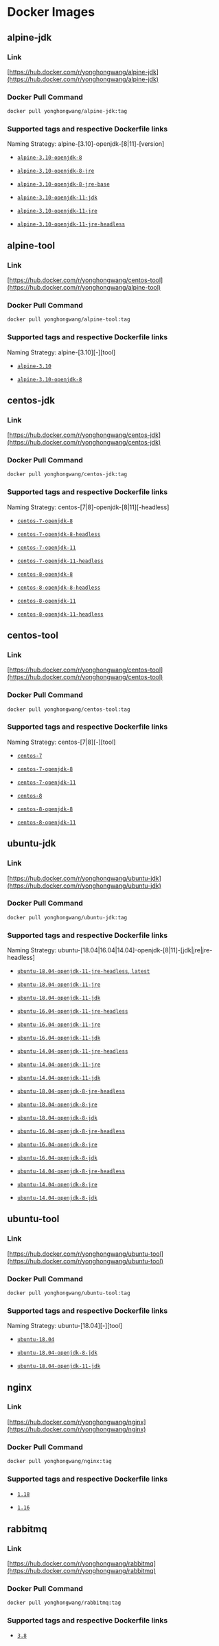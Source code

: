 # Docker Images

## alpine-jdk

### Link
[https://hub.docker.com/r/yonghongwang/alpine-jdk](https://hub.docker.com/r/yonghongwang/alpine-jdk)

### Docker Pull Command

```sh
docker pull yonghongwang/alpine-jdk:tag
```

### Supported tags and respective Dockerfile links

Naming Strategy: alpine-[3.10]-openjdk-[8|11]-[version]

- [`alpine-3.10-openjdk-8`](https://github.com/0xl2oot/docker-image/blob/master/alpine-jdk/Dockerfile-alpine-3.10-openjdk-8)

- [`alpine-3.10-openjdk-8-jre`](https://github.com/0xl2oot/docker-image/blob/master/alpine-jdk/Dockerfile-alpine-3.10-openjdk-8-jre)

- [`alpine-3.10-openjdk-8-jre-base`](https://github.com/0xl2oot/docker-image/blob/master/alpine-jdk/Dockerfile-alpine-3.10-openjdk-8-jre-base)

- [`alpine-3.10-openjdk-11-jdk`](https://github.com/0xl2oot/docker-image/blob/master/alpine-jdk/Dockerfile-alpine-3.10-openjdk-11-jdk)

- [`alpine-3.10-openjdk-11-jre`](https://github.com/0xl2oot/docker-image/blob/master/alpine-jdk/Dockerfile-alpine-3.10-openjdk-11-jre)

- [`alpine-3.10-openjdk-11-jre-headless`](https://github.com/0xl2oot/docker-image/blob/master/alpine-jdk/Dockerfile-alpine-3.10-openjdk-11-jre-headless)


## alpine-tool

### Link
[https://hub.docker.com/r/yonghongwang/centos-tool](https://hub.docker.com/r/yonghongwang/alpine-tool)

### Docker Pull Command

```sh
docker pull yonghongwang/alpine-tool:tag
```

### Supported tags and respective Dockerfile links

Naming Strategy: alpine-[3.10][-][tool]

- [`alpine-3.10`](https://github.com/0xl2oot/docker-image/blob/master/alpine-tool/Dockerfile-alpine-3.10)

- [`alpine-3.10-openjdk-8`](https://github.com/0xl2oot/docker-image/blob/master/alpine-tool/Dockerfile-alpine-3.10-openjdk-8)


## centos-jdk

### Link
[https://hub.docker.com/r/yonghongwang/centos-jdk](https://hub.docker.com/r/yonghongwang/centos-jdk)

### Docker Pull Command

```sh
docker pull yonghongwang/centos-jdk:tag
```

### Supported tags and respective Dockerfile links

Naming Strategy: centos-[7|8]-openjdk-[8|11][-headless]

- [`centos-7-openjdk-8`](https://github.com/0xl2oot/docker-image/blob/master/centos-jdk/Dockerfile-centos-7-openjdk-8)

- [`centos-7-openjdk-8-headless`](https://github.com/0xl2oot/docker-image/blob/master/centos-jdk/Dockerfile-centos-7-openjdk-8-headless)

- [`centos-7-openjdk-11`](https://github.com/0xl2oot/docker-image/blob/master/centos-jdk/Dockerfile-centos-7-openjdk-11)

- [`centos-7-openjdk-11-headless`](https://github.com/0xl2oot/docker-image/blob/master/centos-jdk/Dockerfile-centos-7-openjdk-8-headless)

- [`centos-8-openjdk-8`](https://github.com/0xl2oot/docker-image/blob/master/centos-jdk/Dockerfile-centos-8-openjdk-8)

- [`centos-8-openjdk-8-headless`](https://github.com/0xl2oot/docker-image/blob/master/centos-jdk/Dockerfile-centos-8-openjdk-8-headless)

- [`centos-8-openjdk-11`](https://github.com/0xl2oot/docker-image/blob/master/centos-jdk/Dockerfile-centos-8-openjdk-11)

- [`centos-8-openjdk-11-headless`](https://github.com/0xl2oot/docker-image/blob/master/centos-jdk/Dockerfile-centos-8-openjdk-8-headless)


## centos-tool

### Link
[https://hub.docker.com/r/yonghongwang/centos-tool](https://hub.docker.com/r/yonghongwang/centos-tool)

### Docker Pull Command

```sh
docker pull yonghongwang/centos-tool:tag
```

### Supported tags and respective Dockerfile links

Naming Strategy: centos-[7|8][-][tool]

- [`centos-7`](https://github.com/0xl2oot/docker-image/blob/master/centos-tool/Dockerfile-centos-7)

- [`centos-7-openjdk-8`](https://github.com/0xl2oot/docker-image/blob/master/centos-tool/Dockerfile-centos-7-openjdk-8)

- [`centos-7-openjdk-11`](https://github.com/0xl2oot/docker-image/blob/master/centos-tool/Dockerfile-centos-7-openjdk-11)

- [`centos-8`](https://github.com/0xl2oot/docker-image/blob/master/centos-tool/Dockerfile-centos-8)

- [`centos-8-openjdk-8`](https://github.com/0xl2oot/docker-image/blob/master/centos-tool/Dockerfile-centos-8-openjdk-8)

- [`centos-8-openjdk-11`](https://github.com/0xl2oot/docker-image/blob/master/centos-tool/Dockerfile-centos-8-openjdk-11)


## ubuntu-jdk

### Link
[https://hub.docker.com/r/yonghongwang/ubuntu-jdk](https://hub.docker.com/r/yonghongwang/ubuntu-jdk)

### Docker Pull Command

```sh
docker pull yonghongwang/ubuntu-jdk:tag
```

### Supported tags and respective Dockerfile links

Naming Strategy: ubuntu-[18.04|16.04|14.04]-openjdk-[8|11]-[jdk|jre|jre-headless]

- [`ubuntu-18.04-openjdk-11-jre-headless`, `latest`](https://github.com/0xl2oot/docker-image/blob/master/ubuntu-jdk/Dockerfile-ubuntu-18.04-openjdk-11-jre-headless)

- [`ubuntu-18.04-openjdk-11-jre`](https://github.com/0xl2oot/docker-image/blob/master/ubuntu-jdk/Dockerfile-ubuntu-18.04-openjdk-11-jre)

- [`ubuntu-18.04-openjdk-11-jdk`](https://github.com/0xl2oot/docker-image/blob/master/ubuntu-jdk/Dockerfile-ubuntu-18.04-openjdk-11-jdk)

- [`ubuntu-16.04-openjdk-11-jre-headless`](https://github.com/0xl2oot/docker-image/blob/master/ubuntu-jdk/Dockerfile-ubuntu-16.04-openjdk-11-jre-headless)

- [`ubuntu-16.04-openjdk-11-jre`](https://github.com/0xl2oot/docker-image/blob/master/ubuntu-jdk/Dockerfile-ubuntu-16.04-openjdk-11-jre)

- [`ubuntu-16.04-openjdk-11-jdk`](https://github.com/0xl2oot/docker-image/blob/master/ubuntu-jdk/Dockerfile-ubuntu-16.04-openjdk-11-jdk)

- [`ubuntu-14.04-openjdk-11-jre-headless`](https://github.com/0xl2oot/docker-image/blob/master/ubuntu-jdk/Dockerfile-ubuntu-14.04-openjdk-11-jre-headless)

- [`ubuntu-14.04-openjdk-11-jre`](https://github.com/0xl2oot/docker-image/blob/master/ubuntu-jdk/Dockerfile-ubuntu-14.04-openjdk-11-jre)

- [`ubuntu-14.04-openjdk-11-jdk`](https://github.com/0xl2oot/docker-image/blob/master/ubuntu-jdk/Dockerfile-ubuntu-14.04-openjdk-11-jdk)

- [`ubuntu-18.04-openjdk-8-jre-headless`](https://github.com/0xl2oot/docker-image/blob/master/ubuntu-jdk/Dockerfile-ubuntu-18.04-openjdk-8-jre-headless)

- [`ubuntu-18.04-openjdk-8-jre`](https://github.com/0xl2oot/docker-image/blob/master/ubuntu-jdk/Dockerfile-ubuntu-18.04-openjdk-8-jre)

- [`ubuntu-18.04-openjdk-8-jdk`](https://github.com/0xl2oot/docker-image/blob/master/ubuntu-jdk/Dockerfile-ubuntu-18.04-openjdk-8-jdk)

- [`ubuntu-16.04-openjdk-8-jre-headless`](https://github.com/0xl2oot/docker-image/blob/master/ubuntu-jdk/Dockerfile-ubuntu-16.04-openjdk-8-jre-headless)

- [`ubuntu-16.04-openjdk-8-jre`](https://github.com/0xl2oot/docker-image/blob/master/ubuntu-jdk/Dockerfile-ubuntu-16.04-openjdk-8-jre)

- [`ubuntu-16.04-openjdk-8-jdk`](https://github.com/0xl2oot/docker-image/blob/master/ubuntu-jdk/Dockerfile-ubuntu-16.04-openjdk-8-jdk)

- [`ubuntu-14.04-openjdk-8-jre-headless`](https://github.com/0xl2oot/docker-image/blob/master/ubuntu-jdk/Dockerfile-ubuntu-14.04-openjdk-8-jre-headless)

- [`ubuntu-14.04-openjdk-8-jre`](https://github.com/0xl2oot/docker-image/blob/master/ubuntu-jdk/Dockerfile-ubuntu-14.04-openjdk-8-jre)

- [`ubuntu-14.04-openjdk-8-jdk`](https://github.com/0xl2oot/docker-image/blob/master/ubuntu-jdk/Dockerfile-ubuntu-14.04-openjdk-8-jdk)


## ubuntu-tool

### Link
[https://hub.docker.com/r/yonghongwang/ubuntu-tool](https://hub.docker.com/r/yonghongwang/ubuntu-tool)

### Docker Pull Command

```sh
docker pull yonghongwang/ubuntu-tool:tag
```

### Supported tags and respective Dockerfile links

Naming Strategy: ubuntu-[18.04][-][tool]

- [`ubuntu-18.04`](https://github.com/0xl2oot/docker-image/blob/master/ubuntu-tool/Dockerfile-ubuntu-18.04)

- [`ubuntu-18.04-openjdk-8-jdk`](https://github.com/0xl2oot/docker-image/blob/master/ubuntu-tool/Dockerfile-ubuntu-18.04-openjdk-8-jdk)

- [`ubuntu-18.04-openjdk-11-jdk`](https://github.com/0xl2oot/docker-image/blob/master/ubuntu-tool/Dockerfile-ubuntu-18.04-openjdk-11-jdk)




## nginx

### Link
[https://hub.docker.com/r/yonghongwang/nginx](https://hub.docker.com/r/yonghongwang/nginx)

### Docker Pull Command

```sh
docker pull yonghongwang/nginx:tag
```

### Supported tags and respective Dockerfile links

- [`1.18`](https://github.com/0xl2oot/docker-image/blob/master/nginx/Dockerfile-nginx-1.18)

- [`1.16`](https://github.com/0xl2oot/docker-image/blob/master/nginx/Dockerfile-nginx-1.16)

## rabbitmq

### Link
[https://hub.docker.com/r/yonghongwang/rabbitmq](https://hub.docker.com/r/yonghongwang/rabbitmq)

### Docker Pull Command

```sh
docker pull yonghongwang/rabbitmq:tag
```

### Supported tags and respective Dockerfile links

- [`3.8`](https://github.com/0xl2oot/docker-image/blob/master/rabbi/Dockerfile-rabbitmq-3.8)